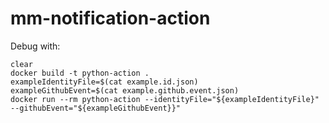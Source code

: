 # mm-notification-action

Debug with:
```text
clear
docker build -t python-action .
exampleIdentityFile=$(cat example.id.json)
exampleGithubEvent=$(cat example.github.event.json)
docker run --rm python-action --identityFile="${exampleIdentityFile}" --githubEvent="${exampleGithubEvent}}"


```
